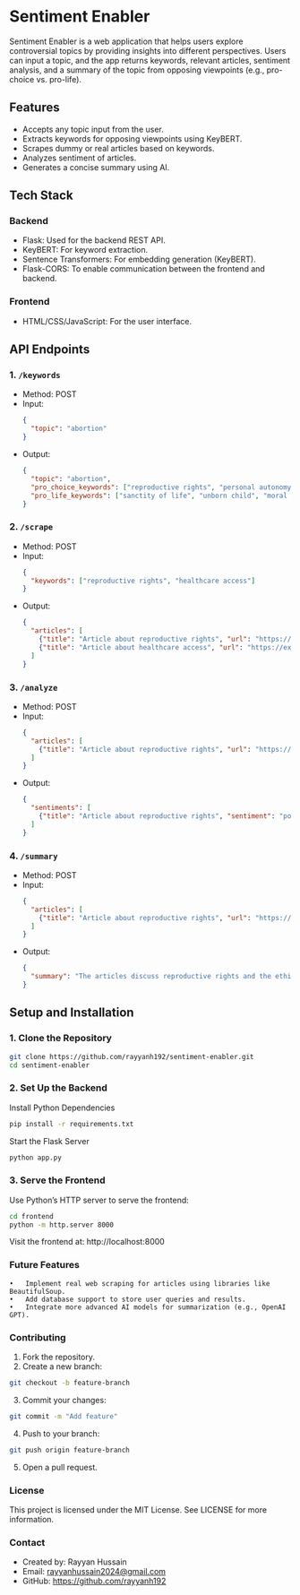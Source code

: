 # Sentiment Enabler

Sentiment Enabler is a web application that helps users explore controversial topics by providing insights into different perspectives. Users can input a topic, and the app returns keywords, relevant articles, sentiment analysis, and a summary of the topic from opposing viewpoints (e.g., pro-choice vs. pro-life).

## Features
- Accepts any topic input from the user.
- Extracts keywords for opposing viewpoints using KeyBERT.
- Scrapes dummy or real articles based on keywords.
- Analyzes sentiment of articles.
- Generates a concise summary using AI.

## Tech Stack

### Backend
- Flask: Used for the backend REST API.
- KeyBERT: For keyword extraction.
- Sentence Transformers: For embedding generation (KeyBERT).
- Flask-CORS: To enable communication between the frontend and backend.

### Frontend
- HTML/CSS/JavaScript: For the user interface.

## API Endpoints

### 1. `/keywords`
- Method: POST
- Input:
    ```json
    {
      "topic": "abortion"
    }
    ```
- Output:
    ```json
    {
      "topic": "abortion",
      "pro_choice_keywords": ["reproductive rights", "personal autonomy", "healthcare access"],
      "pro_life_keywords": ["sanctity of life", "unborn child", "moral responsibility"]
    }
    ```

### 2. `/scrape`
- Method: POST
- Input:
    ```json
    {
      "keywords": ["reproductive rights", "healthcare access"]
    }
    ```
- Output:
    ```json
    {
      "articles": [
        {"title": "Article about reproductive rights", "url": "https://example.com/article1"},
        {"title": "Article about healthcare access", "url": "https://example.com/article2"}
      ]
    }
    ```

### 3. `/analyze`
- Method: POST
- Input:
    ```json
    {
      "articles": [
        {"title": "Article about reproductive rights", "url": "https://example.com/article1"}
      ]
    }
    ```
- Output:
    ```json
    {
      "sentiments": [
        {"title": "Article about reproductive rights", "sentiment": "positive"}
      ]
    }
    ```

### 4. `/summary`
- Method: POST
- Input:
    ```json
    {
      "articles": [
        {"title": "Article about reproductive rights", "url": "https://example.com/article1"}
      ]
    }
    ```
- Output:
    ```json
    {
      "summary": "The articles discuss reproductive rights and the ethical considerations involved."
    }
    ```

## Setup and Installation

### 1. Clone the Repository
```bash
git clone https://github.com/rayyanh192/sentiment-enabler.git
cd sentiment-enabler
```
### 2. Set Up the Backend

Install Python Dependencies
```bash
pip install -r requirements.txt
```
Start the Flask Server
```bash
python app.py
```
### 3. Serve the Frontend

Use Python’s HTTP server to serve the frontend:
```bash
cd frontend
python -m http.server 8000
```
Visit the frontend at: http://localhost:8000

### Future Features
	•	Implement real web scraping for articles using libraries like BeautifulSoup.
	•	Add database support to store user queries and results.
	•	Integrate more advanced AI models for summarization (e.g., OpenAI GPT).

### Contributing
1.	Fork the repository.
2.	Create a new branch:
```bash
git checkout -b feature-branch
```

3.	Commit your changes:
```bash
git commit -m "Add feature"
```

4.	Push to your branch:
```bash
git push origin feature-branch
```

5.	Open a pull request.

### License

This project is licensed under the MIT License. See LICENSE for more information.

### Contact
- Created by: Rayyan Hussain
- Email: rayyanhussain2024@gmail.com
- GitHub: https://github.com/rayyanh192